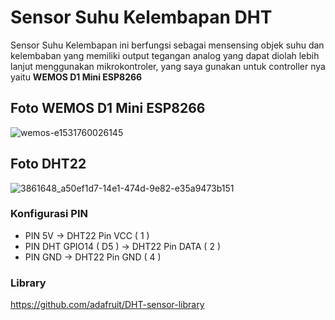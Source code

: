 # Sensor Suhu Kelembapan DHT
Sensor Suhu Kelembapan ini berfungsi sebagai mensensing objek suhu dan kelembaban yang memiliki output tegangan analog yang dapat diolah lebih lanjut menggunakan mikrokontroler, yang saya gunakan untuk controller nya yaitu **WEMOS D1 Mini ESP8266**

## Foto WEMOS D1 Mini ESP8266
![wemos-e1531760026145](https://user-images.githubusercontent.com/96789851/178183083-3f8c19b3-1742-4ba7-a188-1c0c57aa6284.jpg)

## Foto DHT22
![3861648_a50ef1d7-14e1-474d-9e82-e35a9473b151](https://user-images.githubusercontent.com/96789851/178183705-748e0ab1-1ea0-4149-a111-3af7910f89c0.jpg)

### Konfigurasi PIN
* PIN 5V -> DHT22 Pin VCC ( 1 )
* PIN DHT GPIO14 ( D5 ) -> DHT22 Pin DATA ( 2 )
* PIN GND -> DHT22 Pin GND ( 4 )

### Library
https://github.com/adafruit/DHT-sensor-library
